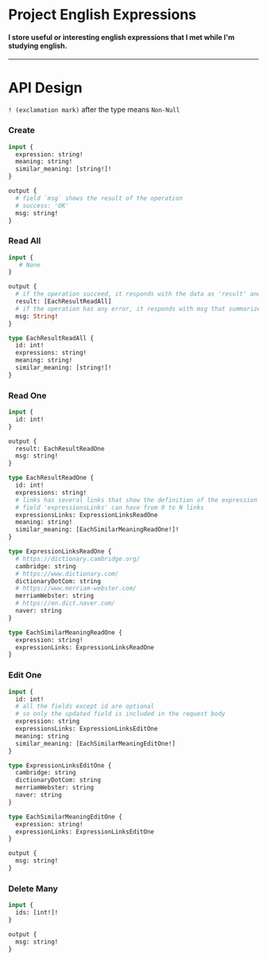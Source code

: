 # Project English Expressions

#### I store useful or interesting english expressions that I met while I'm studying english.

---

# API Design

`! (exclamation mark)` after the type means `Non-Null`

### Create

```graphql
input {
  expression: string!
  meaning: string!
  similar_meaning: [string!]!
}
```

```graphql
output {
  # field `msg` shows the result of the operation
  # success: 'OK'
  msg: string!
}
```

### Read All

```graphql
input {
   # None
}
```

```graphql
output {
  # if the operation succeed, it responds with the data as 'result' and OK as 'msg'
  result: [EachResultReadAll]
  # if the operation has any error, it responds with msg that summarizes the error
  msg: String!
}

type EachResultReadAll {
  id: int!
  expressions: string!
  meaning: string!
  similar_meaning: [string!]!
}
```

### Read One

```graphql
input {
  id: int!
}
```

```graphql
output {
  result: EachResultReadOne
  msg: string!
}

type EachResultReadOne {
  id: int!
  expressions: string!
  # links has several links that show the definition of the expression
  # field 'expressionsLinks' can have from 0 to N links
  expressionsLinks: ExpressionLinksReadOne
  meaning: string!
  similar_meaning: [EachSimilarMeaningReadOne!]!
}

type ExpressionLinksReadOne {
  # https://dictionary.cambridge.org/
  cambridge: string
  # https://www.dictionary.com/
  dictionaryDotCom: string
  # https://www.merriam-webster.com/
  merriamWebster: string
  # https://en.dict.naver.com/
  naver: string
}

type EachSimilarMeaningReadOne {
  expression: string!
  expressionLinks: ExpressionLinksReadOne
}
```

### Edit One

```graphql
input {
  id: int!
  # all the fields except id are optional
  # so only the updated field is included in the request body
  expression: string
  expressionsLinks: ExpressionLinksEditOne
  meaning: string
  similar_meaning: [EachSimilarMeaningEditOne!]
}

type ExpressionLinksEditOne {
  cambridge: string
  dictionaryDotCom: string
  merriamWebster: string
  naver: string
}

type EachSimilarMeaningEditOne {
  expression: string!
  expressionLinks: ExpressionLinksEditOne
}
```

```graphql
output {
  msg: string!
}
```

### Delete Many

```graphql
input {
  ids: [int!]!
}
```

```graphql
output {
  msg: string!
}
```
